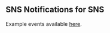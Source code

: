 ## SNS Notifications for SNS
Example events available [here](https://docs.aws.amazon.com/ses/latest/DeveloperGuide/notification-examples.html).
